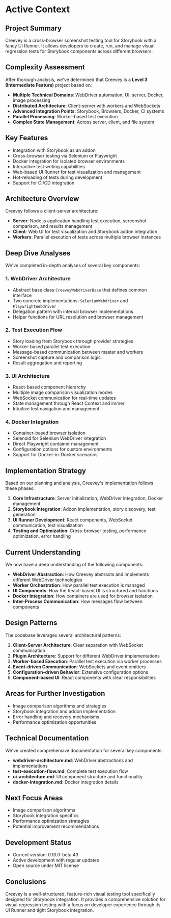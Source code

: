 # Active Context

## Project Summary

Creevey is a cross-browser screenshot testing tool for Storybook with a fancy UI Runner. It allows developers to create, run, and manage visual regression tests for Storybook components across different browsers.

## Complexity Assessment

After thorough analysis, we've determined that Creevey is a **Level 3 (Intermediate Feature)** project based on:

- **Multiple Technical Domains**: WebDriver automation, UI, server, Docker, image processing
- **Distributed Architecture**: Client-server with workers and WebSockets
- **Advanced Integration Points**: Storybook, Browsers, Docker, CI systems
- **Parallel Processing**: Worker-based test execution
- **Complex State Management**: Across server, client, and file system

## Key Features

- Integration with Storybook as an addon
- Cross-browser testing via Selenium or Playwright
- Docker integration for isolated browser environments
- Interactive test writing capabilities
- Web-based UI Runner for test visualization and management
- Hot-reloading of tests during development
- Support for CI/CD integration

## Architecture Overview

Creevey follows a client-server architecture:

- **Server**: Node.js application handling test execution, screenshot comparison, and results management
- **Client**: Web UI for test visualization and Storybook addon integration
- **Workers**: Parallel execution of tests across multiple browser instances

## Deep Dive Analyses

We've completed in-depth analyses of several key components:

### 1. WebDriver Architecture

- Abstract base class `CreeveyWebdriverBase` that defines common interface
- Two concrete implementations: `SeleniumWebdriver` and `PlaywrightWebdriver`
- Delegation pattern with internal browser implementations
- Helper functions for URL resolution and browser management

### 2. Test Execution Flow

- Story loading from Storybook through provider strategies
- Worker-based parallel test execution
- Message-based communication between master and workers
- Screenshot capture and comparison logic
- Result aggregation and reporting

### 3. UI Architecture

- React-based component hierarchy
- Multiple image comparison visualization modes
- WebSocket communication for real-time updates
- State management through React Context and immer
- Intuitive test navigation and management

### 4. Docker Integration

- Container-based browser isolation
- Selenoid for Selenium WebDriver integration
- Direct Playwright container management
- Configuration options for custom environments
- Support for Docker-in-Docker scenarios

## Implementation Strategy

Based on our planning and analysis, Creevey's implementation follows these phases:

1. **Core Infrastructure**: Server initialization, WebDriver integration, Docker management
2. **Storybook Integration**: Addon implementation, story discovery, test generation
3. **UI Runner Development**: React components, WebSocket communication, test visualization
4. **Testing and Optimization**: Cross-browser testing, performance optimization, error handling

## Current Understanding

We now have a deep understanding of the following components:

- **WebDriver Abstraction**: How Creevey abstracts and implements different WebDriver technologies
- **Worker Orchestration**: How parallel test execution is managed
- **UI Components**: How the React-based UI is structured and functions
- **Docker Integration**: How containers are used for browser isolation
- **Inter-Process Communication**: How messages flow between components

## Design Patterns

The codebase leverages several architectural patterns:

1. **Client-Server Architecture**: Clear separation with WebSocket communication
2. **Plugin Architecture**: Support for different WebDriver implementations
3. **Worker-based Execution**: Parallel test execution via worker processes
4. **Event-driven Communication**: WebSockets and event emitters
5. **Configuration-driven Behavior**: Extensive configuration options
6. **Component-based UI**: React components with clear responsibilities

## Areas for Further Investigation

- Image comparison algorithms and strategies
- Storybook integration and addon implementation
- Error handling and recovery mechanisms
- Performance optimization opportunities

## Technical Documentation

We've created comprehensive documentation for several key components:

- **webdriver-architecture.md**: WebDriver abstractions and implementations
- **test-execution-flow.md**: Complete test execution flow
- **ui-architecture.md**: UI component structure and functionality
- **docker-integration.md**: Docker integration details

## Next Focus Areas

- Image comparison algorithms
- Storybook integration specifics
- Performance optimization strategies
- Potential improvement recommendations

## Development Status

- Current version: 0.10.0-beta.43
- Active development with regular updates
- Open source under MIT license

## Conclusions

Creevey is a well-structured, feature-rich visual testing tool specifically designed for Storybook integration. It provides a comprehensive solution for visual regression testing with a focus on developer experience through its UI Runner and tight Storybook integration.
